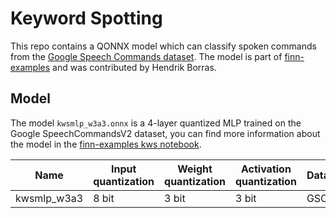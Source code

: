 # Keyword Spotting

This repo contains a QONNX model which can classify spoken commands from the [Google Speech Commands dataset](https://arxiv.org/abs/1804.03209). 
The model is part of [finn-examples](https://github.com/Xilinx/finn-examples) and was contributed by Hendrik Borras. 

## Model

The model `kwsmlp_w3a3.onnx` is a 4-layer quantized MLP trained on the Google SpeechCommandsV2 dataset, you can find more information about the model in the [finn-examples kws notebook](https://github.com/Xilinx/finn-examples/blob/main/finn_examples/notebooks/4_keyword_spotting.ipynb). 


| Name        | Input quantization           | Weight quantization | Activation quantization | Dataset       | Top1 accuracy |
|-------------|------------------------------|---------------------|-------------------------|---------------|---------------|
| kwsmlp_w3a3 | 8 bit                        | 3 bit               | 3 bit                   |  GSCV2        |    87.89%     |
